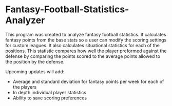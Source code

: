 # Fantasy-Football-Statistics-Analyzer
This program was created to analyze fantasy football statistics. It calculates fantasy points from the base stats so a user can modify the scoring settings for custom leagues. It also calculates situational statistics for each of the positions. This statistic compares how well the player preformed against the defense by comparing the points scored to the average points allowed to the position by the defense. 

Upcoming updates will add:
- Average and standard deviation for fantasy points per week for each of the players
- In depth individual player statistics
- Ability to save scoring preferences
